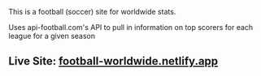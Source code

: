 This is a football (soccer) site for worldwide stats.

Uses api-football.com's API to pull in information on top scorers for each league for a given season

## Live Site: <a href="https://football-worldwide.netlify.app/" target="_blank">football-worldwide.netlify.app</a>
